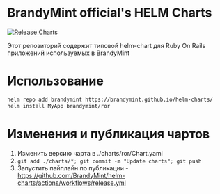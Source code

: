 # BrandyMint official's HELM Charts

[![Release Charts](https://github.com/BrandyMint/helm-charts/actions/workflows/release.yml/badge.svg)](https://github.com/BrandyMint/helm-charts/actions/workflows/release.yml)

Этот репозиторий содержит типовой helm-chart для Ruby On Rails приложений используемых в
BrandyMint

# Использование

```sh
helm repo add brandymint https://brandymint.github.io/helm-charts/
helm install MyApp brandymint/ror
```

# Изменения и публикация чартов

1. Изменить версию чарта в ./charts/ror/Chart.yaml
2. `git add ./charts/*; git commit -m "Update charts"; git push`
3. Запустить пайплайн по публикации - https://github.com/BrandyMint/helm-charts/actions/workflows/release.yml
